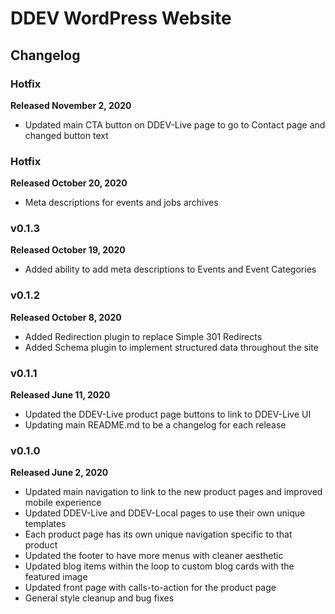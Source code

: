 # DDEV WordPress Website

## Changelog

### Hotfix

**Released November 2, 2020**

- Updated main CTA button on DDEV-Live page to go to Contact page and changed button text

### Hotfix

**Released October 20, 2020**

- Meta descriptions for events and jobs archives

### v0.1.3

**Released October 19, 2020**

- Added ability to add meta descriptions to Events and Event Categories


### v0.1.2

**Released October 8, 2020**

- Added Redirection plugin to replace Simple 301 Redirects
- Added Schema plugin to implement structured data throughout the site

### v0.1.1

**Released June 11, 2020**

- Updated the DDEV-Live product page buttons to link to DDEV-Live UI
- Updating main README.md to be a changelog for each release

### v0.1.0

**Released June 2, 2020**

- Updated main navigation to link to the new product pages and improved mobile experience
- Updated DDEV-Live and DDEV-Local pages to use their own unique templates
- Each product page has its own unique navigation specific to that product
- Updated the footer to have more menus with cleaner aesthetic
- Updated blog items within the loop to custom blog cards with the featured image
- Updated front page with calls-to-action for the product page
- General style cleanup and bug fixes
